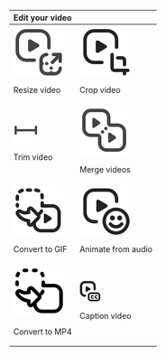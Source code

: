 |Edit your video| |
|---------------|------- |
|<div>![Resize Video](../images/44px/SX_VideoResize_44_N.svg)<p>Resize video</p></div>|<div>![Crop Video](../images/44px/SX_VideoCrop_44_N.svg)<p>Crop video</p></div>  |
|<div>![Trim Video](../images/qa_icons/trim.svg)<p>Trim video</p></div> |<div>![Merge Videos](../images/44px/SX_VideoMerge_44_N.svg)<p>Merge videos</p></div>  |
|<div>![Convert to GIF](../images/44px/SX_ConvertVideo_44_N.svg)<p>Convert to GIF</p></div> | <div>![Animate from Audio](../images/44px/SX_AnimateCaracter_44_N.svg)<p>Animate from audio</p></div> |
|<div>![Convert to MP4](../images/convert-to-mp4.svg)<p>Convert to MP4</p></div> | <div>![Caption Video](../images/44px/SX_VideoCaption_18_N.svg)<p>Caption video</p></div>|
